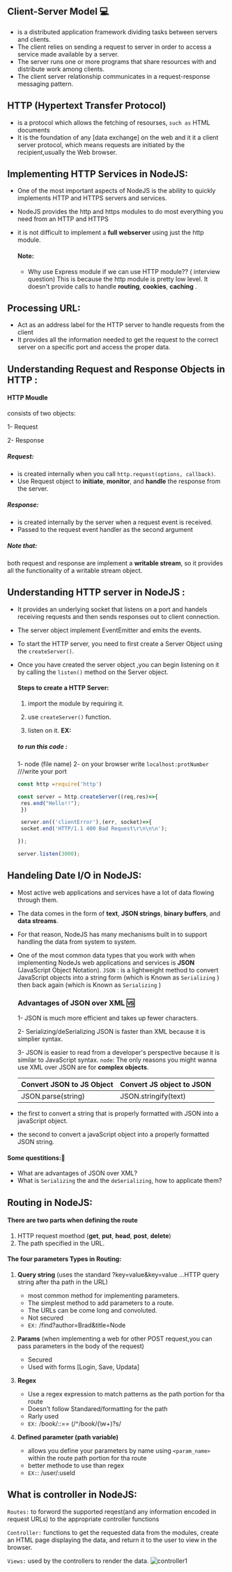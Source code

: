## Client-Server Model 💻
- is a distributed application framework dividing tasks between servers and clients.
- The client relies on sending a request to server in order to access a service made available by a server.
- The server runs one or more programs that share resources with and distribute work among clients.
- The client server relationship communicates in a request-response messaging pattern.

## HTTP (Hypertext Transfer Protocol)
 - is a protocol which allows the fetching of resourses, `such as` HTML documents
 - It is the foundation of any [data exchange] on the web and it it a client server protocol, which means requests are initiated by the recipient,usually the Web browser.

## Implementing HTTP Services in NodeJS: 
- One of the most important aspects of NodeJS is the ability to quickly implements 
  HTTP and HTTPS servers and services.
- NodeJS provides the http and https modules to do most everything you need from an HTTP and HTTPS
- it is not difficult to implement a **full webserver** using just the http module.
  
  #### Note:
  - Why use Express module if we can use HTTP module?? ( interview question)
  This is because the http module is pretty low level.
  It doesn't provide calls to handle **routing**, **cookies**, **caching** .
  
## Processing URL:
   - Act as an address label for the HTTP server to handle requests from the client
   - It provides all the information needed to get the request to the correct server on a specific port 
     and access the proper data.

## Understanding Request and Response Objects in HTTP :

  #### HTTP Moudle 
  consists of two objects:
  
  1- Request 
  
  2- Response
  
  ##### Request:
  
  - is created internally when you call `http.request(options, callback)`.
  - Use Request object to **initiate**, **monitor**, and **handle** the response from the server.


##### Response:
 - is created internally by the server when a request event is received.
 - Passed to the request event handler as the second argument

 ##### Note that:
 both request and response are implement a **writable stream**, so it provides all the functionality of a writable stream object.


## Understanding HTTP server in NodeJS :
 - It provides an underlying socket that listens on a port and handels receiving requests and then sends responses 
   out to client connection.
 - The server object implement EventEmitter and emits the events.
 - To start the HTTP server, you need to first create a Server Object using the `createServer()`.
 - Once you have created the server object ,you can begin listening on it by calling the `listen()` method on the 
   Server object.
   #### Steps to create a HTTP Server:
   
   1) import the module by requiring it.
   
   2)  use  `createServer()` function.
   
   3) listen on it.
   **EX:**
   ##### to run this code :
   1- node (file name)
   2- on your browser write `localhost:protNumber`  ///write your port 
   ```javascript
   const http =require('http')

   const server = http.createServer((req,res)=>{
    res.end("Hello!!");
    })

    server.on(('clientError'),(err, socket)=>{
    socket.end('HTTP/1.1 400 Bad Request\r\n\n\n');

   });
   
   server.listen(3000);
   ```
   
## Handeling Date I/O in NodeJS:

- Most active web applications and services have a lot of data flowing through them.
- The data comes in the form of **text**, **JSON strings**, **binary buffers**, and **data streams**.
- For that reason, NodeJS has many mechanisms built in to support handling the data from system to system.
- One of the most common data types that you work with when implementing NodeJs web applications and services is **JSON** (JavaScript Object Notation).
`JSON` : is a lightweight method to convert JavaScript objects into a string form (which is Known as `Serializing` ) then back again (which is Known as `Serializing` )

  ### Advantages of JSON over XML 🆚
  
  1- JSON is much more efficient and takes up fewer characters.
  
  2- Serializing/deSerializing JSON is faster than XML because it is simplier syntax.
  
  3- JSON is easier to read from a developer's perspective because it is similar to JavaScript syntax.
  `node`: The only reasons you might wanna use XML over JSON are for **complex objects**.
  
     | Convert JSON to JS Object  | Convert JS object to JSON  |
     |:---------------------------|:---------------------------|
     | JSON.parse(string)         | JSON.stringify(text)       |

* the first to convert a string that is properly formatted with JSON into a javaScript object.
  
* the second to convert a javaScript object into a properly formatted JSON string.
  
#### Some questitions:🤔

- What are advantages of JSON over XML? 
- What is `Serializing` the and the `deSerializing`, how to applicate them?

## Routing in NodeJS:
  #### There are two parts when defining the route
  1) HTTP request moethod (**get**, **put**, **head**, **post**, **delete**)
  2) The path specified in the URL.

 #### The **four** parameters Types in Routing:
   1) **Query string**  (uses the standard ?key=value&key=value ...HTTP query string after tha path in the URL)                                
      - most common method for implementing parameters.
      - The simplest method to add parameters to a route.
      - The URLs can be come long and convoluted.
      - Not secured
      - `EX:` /find?author=Brad&title=Node
  
 3) **Params** (when implementing a web for other POST request,you can pass parameters in the body of the request)
    - Secured
    - Used with forms [Login, Save, Updata]
     
 3) **Regex**
    - Use a regex expression to match patterns as the path portion for tha route
    - Doesn't follow Standared/formatting for the path
    - Rarly used
    - `EX:` /book/:<chapter>:<page>== (/^\/book\/(\w+)?s/
     
 4) **Defined parameter (path variable)**
    - allows you define your parameters by name using `<param_name>` within the route path portion for tha route
    - better methode to use than regex
    - `EX:`: /user/:useld
      
## What is controller in NodeJS:

  `Routes:` to forword the supported reqest(and any information encoded in request URLs) to the appropriate controller functions
   
  `Controller:` functions to get the requested data from the modules, create an HTML page displaying the data, and return it to the user to view in the browser.
   
  `Views:` used by the controllers to render the data.
 ![controller1](https://github.com/Eng-YasminKotb/NodeJS_Level1/assets/122429943/0f9b403e-dd83-424f-b04b-882e29de93a5)

